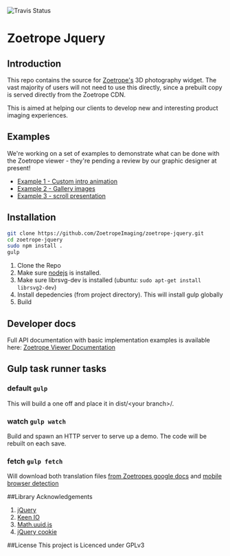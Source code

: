![Travis Status](https://travis-ci.org/ZoetropeImaging/zoetrope-jquery.svg?branch=v3)

# Zoetrope Jquery

## Introduction
This repo contains the source for [Zoetrope's](http://zoetrope.io) 3D photography widget. The vast majority of users will not need to use this directly, since a prebuilt copy is served directly from the Zoetrope CDN.

This is aimed at helping our clients to develop new and interesting product imaging experiences.

## Examples
We're working on a set of examples to demonstrate what can be done with the Zoetrope viewer - they're pending a review by our graphic designer at present!
* [Example 1 - Custom intro animation ](http://zoetropeimaging.github.io/zoetrope-jquery/example1/)
* [Example 2 - Gallery images](http://zoetropeimaging.github.io/zoetrope-jquery/example2/)
* [Example 3 - scroll presentation](http://zoetropeimaging.github.io/zoetrope-jquery/example3/)

## Installation

```bash
git clone https://github.com/ZoetropeImaging/zoetrope-jquery.git
cd zoetrope-jquery
sudo npm install .
gulp
```

1. Clone the Repo
2. Make sure [nodejs](http://nodejs.org/download/) is installed.
3. Make sure librsvg-dev is installed (ubuntu: `sudo apt-get install librsvg2-dev`)
4. Install depedencies (from project directory). This will install gulp globally
5. Build

## Developer docs
Full API documentation with basic implementation examples is available here: [Zoetrope Viewer Documentation](http://zoetropeimaging.github.io/zoetrope-jquery/docs/developer_docs.html)

## Gulp task runner tasks

### default `gulp`
This will build a one off and place it in dist/&lt;your branch&gt;/.

### watch `gulp watch`
Build and spawn an HTTP server to serve up a demo. The code will be rebuilt on each save.

### fetch `gulp fetch`
Will download both translation files [from Zoetropes google docs](http://zoetrope.io/tech-blog/javascript-translations-google-drive-forms-and-gulpjs) and [mobile browser detection](http://detectmobilebrowsers.com/)

##Library Acknowledgements
1. [jQuery](http://jquery.com/)
2. [Keen IO](https://github.com/keenlabs/keen-js)
3. [Math.uuid.js](http://c4se.sakura.ne.jp/profile/ne.html)
4. [jQuery cookie](https://github.com/carhartl/jquery-cookie)

##License
This project is Licenced under GPLv3
